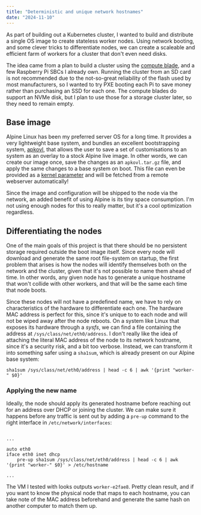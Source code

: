 ```yaml
---
title: "Deterministic and unique network hostnames"
date: "2024-11-10"
---
```


As part of building out a Kubernetes cluster, I wanted to build and distribute a
single OS image to create stateless worker nodes. Using network booting, and
some clever tricks to differentiate nodes, we can create a scaleable and
efficient farm of workers for a cluster that don't even need disks.

The idea came from a plan to build a cluster using the
[compute blade](https://computeblade.com/), and a few Raspberry Pi SBCs I
already own. Running the cluster from an SD card is not recommended due to the
not-so-great reliability of the flash used by most manufacturers, so I wanted to
try PXE booting each Pi to save money rather than purchasing an SSD for each
one. The compute blades do support an NVMe disk, but I plan to use those for a
storage cluster later, so they need to remain empty.

## Base image

Alpine Linux has been my preferred server OS for a long time. It provides a very
lightweight base system, and bundles an excellent bootstrapping system,
[apkovl](https://wiki.alpinelinux.org/wiki/Alpine_local_backup), that allows the
user to save a set of customisations to an system as an overlay to a stock
Alpine live image. In other words, we can create our image once, save the
changes as an `apkovl.tar.gz` file, and apply the same changes to a base system
on boot. This file can even be provided as a
[kernel parameter](https://wiki.alpinelinux.org/wiki/PXE_boot#Guide_to_options)
and will be fetched from a remote webserver automatically!

Since the image and configuration will be shipped to the node via the network,
an added benefit of using Alpine is its tiny space consumption. I'm not using
enough nodes for this to really matter, but it's a cool optimization regardless.

## Differentiating the nodes

One of the main goals of this project is that there should be no persistent
storage required outside the boot image itself. Since every node will download
and generate the same root file-system on startup, the first problem that arises
is how the nodes will identify themselves both on the network and the cluster,
given that it's not possible to name them ahead of time. In other words, any
given node has to generate a unique hostname that won't collide with other
workers, and that will be the same each time that node boots.

Since these nodes will not have a predefined name, we have to rely on
characteristics of the hardware to differentiate each one. The hardware MAC
address is perfect for this, since it's unique to to each node and will not be
wiped away after the node reboots. On a system like Linux that exposes its
hardware through a _sysfs_, we can find a file containing the address at
`/sys/class/net/eth0/address`. I don't really like the idea of attaching the
literal MAC address of the node to its network hostname, since it's a security
risk, and a bit too verbose. Instead, we can transform it into something safer
using a `sha1sum`, which is already present on our Alpine base system:

```console
sha1sum /sys/class/net/eth0/address | head -c 6 | awk '{print "worker-" $0}'
```

### Applying the new name

Ideally, the node should apply its generated hostname before reaching out for an
address over DHCP or joining the cluster. We can make sure it happens before any
traffic is sent out by adding a `pre-up` command to the right interface in
`/etc/network/interfaces`:

```

...

auto eth0
iface eth0 inet dhcp
    pre-up sha1sum /sys/class/net/eth0/address | head -c 6 | awk '{print "worker-" $0}' > /etc/hostname

...
```

The VM I tested with looks outputs `worker-e2fae8`. Pretty clean result, and if
you want to know the physical node that maps to each hostname, you can take note
of the MAC address beforehand and generate the same hash on another computer to
match them up.
